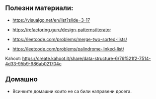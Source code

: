 
## Полезни материали: 

* https://visualgo.net/en/list?slide=3-17
* https://refactoring.guru/design-patterns/iterator

* https://leetcode.com/problems/merge-two-sorted-lists/
* https://leetcode.com/problems/palindrome-linked-list/

 
Kahoot: https://create.kahoot.it/share/data-structure-6/76f521f2-7514-4d33-95b9-986ab021704c

## Домашно  
* Всичките домашни които не са били направени досега.
